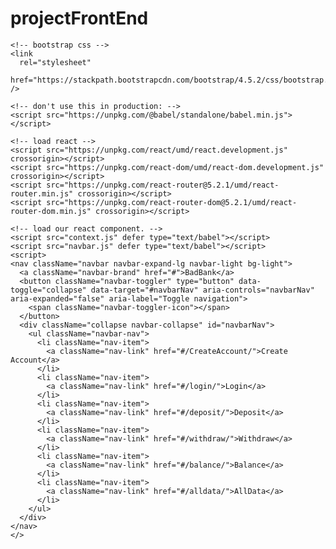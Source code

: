 # projectFrontEnd

<!DOCTYPE html>
<html>
  <head>
    <meta charset="UTF-8" />
    <title>Template</title>

    <!-- bootstrap css -->
    <link
      rel="stylesheet"
      href="https://stackpath.bootstrapcdn.com/bootstrap/4.5.2/css/bootstrap.min.css"
    />

    <!-- don't use this in production: -->
    <script src="https://unpkg.com/@babel/standalone/babel.min.js"></script>
  </head>
  <body>
    <!-- we will put our teact component inside this div -->
    <div id="root"></div>

    <!-- load react -->
    <script src="https://unpkg.com/react/umd/react.development.js" crossorigin></script>
    <script src="https://unpkg.com/react-dom/umd/react-dom.development.js" crossorigin></script>
    <script src="https://unpkg.com/react-router@5.2.1/umd/react-router.min.js" crossorigin></script>
    <script src="https://unpkg.com/react-router-dom@5.2.1/umd/react-router-dom.min.js" crossorigin></script>

    <!-- load our react component. -->
    <script src="context.js" defer type="text/babel"></script>
    <script src="navbar.js" defer type="text/babel"></script>
    <script>
    <nav className="navbar navbar-expand-lg navbar-light bg-light">
      <a className="navbar-brand" href="#">BadBank</a>
      <button className="navbar-toggler" type="button" data-toggle="collapse" data-target="#navbarNav" aria-controls="navbarNav" aria-expanded="false" aria-label="Toggle navigation">
        <span className="navbar-toggler-icon"></span>
      </button>
      <div className="collapse navbar-collapse" id="navbarNav">
        <ul className="navbar-nav">
          <li className="nav-item">
            <a className="nav-link" href="#/CreateAccount/">Create Account</a>
          </li>
          <li className="nav-item">
            <a className="nav-link" href="#/login/">Login</a>
          </li>
          <li className="nav-item">
            <a className="nav-link" href="#/deposit/">Deposit</a>
          </li>
          <li className="nav-item">
            <a className="nav-link" href="#/withdraw/">Withdraw</a>
          </li>
          <li className="nav-item">
            <a className="nav-link" href="#/balance/">Balance</a>
          </li>
          <li className="nav-item">
            <a className="nav-link" href="#/alldata/">AllData</a>
          </li>          
        </ul>
      </div>
    </nav>
    </>
</script>
    <script src="createaccount.js" defer type="text/babel"></script>
    <script src="login.js" defer type="text/babel"></script>
    <script src="deposit.js" defer type="text/babel"></script>
    <script src="withdraw.js" defer type="text/babel"></script>
    <script src="balance.js" defer type="text/babel"></script>
    <script src="alldata.js" defer type="text/babel"></script>
    <script src="home.js" defer type="text/babel"></script>
    <script src="index.js" defer type="text/babel"></script>
  </body>
</html>

